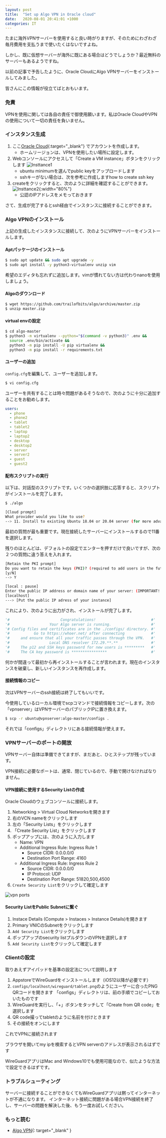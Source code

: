 ```yaml
---
layout: post
title:  "Set up Algo VPN in Oracle cloud"
date:   2020-08-01 20:41:01 +1000
categories: IT
---
```


たまに海外VPNサーバーを使用すると良い時がりますが、そのためにわざわざ毎月費用を支払うまで使いたくはないですよね。

しかし、既に仮想サーバーが海外に既にある場合はどうでしょうか？最近無料のサーバーもあるようですね。

以前の記事で予告したように、Oracle CloudにAlgo VPNサーバーをインストールしてみました。

皆さんにこの情報が役立てばとおもいます。

### 免責
VPNを使用に関しては各自の責任で御使用願います。私はOracle CloudやVPNの使用について一切の責任を負いません。

### インスタンス生成

1. ここ[Oracle Cloud](https://www.oracle.com/au/cloud/free/){:target="_blank"} でアカウントを作成します。
    - ホームリージョンは、VPNを使用したい場所に設定します。
1. Webコンソールにアクセスして「Create a VM instance」ボタンをクリックします
  ![Insttance1](/assets/images/2020/vpn/instance1.jpg)
    - ubuntu minimumを選んでpublic keyをアップロードします
    - sshキーがない場合は、次を参考に作成しますhow to create ssh key
1. createをクリックすると、次のように詳細を確認することができます。
  ![Insttance2](/assets/images/2020/vpn/instance2.jpg){:width="80%"}
    - 公認のIPアドレスをメモっておきます

さて、生成が完了するとssh経由でインスタンスに接続することができます。

### Algo VPNのインストール

上記の生成したインスタンスに接続して、次のようにVPNサーバーをインストールします。

#### Aptパッケージのインストール

```sh
$ sudo apt update && sudo apt upgrade -y
$ sudo apt install -y python3-virtualenv unzip vim
```
希望のエディタも忘れずに追加します。vimが慣れてない方は代わりnanoを使用しましょう。

#### Algoのダウンロード

```sh
$ wget https://github.com/trailofbits/algo/archive/master.zip
$ unzip master.zip
```

#### virtual envの設定

```sh
$ cd algo-master
$ python3 -m virtualenv --python="$(command -v python3)" .env &&
  source .env/bin/activate &&
  python3 -m pip install -U pip virtualenv &&
  python3 -m pip install -r requirements.txt
```

#### ユーザーの追加

`config.cfg`を編集して、ユーザーを追加します。

```sh
$ vi config.cfg
```

ユーザーを共有することは時々問題があるそうなので、次のように十分に追加することをお勧めします。

```yml
users:
  - phone
  - phone2
  - tablet
  - tablet2
  - laptop
  - laptop2
  - desktop
  - desktop2
  - server
  - server2
  - guest
  - guest2
```

#### 配布スクリプトの実行

以下は、対話型のスクリプトです。いくつかの選択肢に応答すると、スクリプトがインストールを完了します。

```sh
$ ./algo
```

```sh
[Cloud prompt]
What provider would you like to use?
--> 11. Install to existing Ubuntu 18.04 or 20.04 server (for more advanced users)
```

最初の質問が最も重要です。現在接続したサーバーにインストールするので11番を選択します。

残りのほとんどは、デフォルトの設定でエンターを押すだけで良いですが、次の２つの質問に違う答えを入れます。

```sh
[Retain the PKI prompt]
Do you want to retain the keys (PKI)? (required to add users in the future, but less secure)
[y/N]
--> Y
```

```sh
[local : pause]
Enter the public IP address or domain name of your server: (IMPORTANT! This is used to verify the certificate)
[localhost]
---> [Put the public IP adress of your instance]
```

これにより、次のように出力がされ、インストールが完了します。

```python
'#                       Congratulations!                         #'
'#                  Your Algo server is running.                  #'
'# Config files and certificates are in the ./configs/ directory. #'
'#           Go to https://whoer.net/ after connecting            #'
'#     and ensure that all your traffic passes through the VPN.   #'
'#                  Local DNS resolver 172.29.**.**               #'
'#     The p12 and SSH keys password for new users is *********   #'
'#     The CA key password is ****************                    #'

```

何かが間違って最初から再インストールすることが言われます。現在のインスタンスを破棄し、新しいインスタンスを再作成します。

#### 接続情報のコピー

次はVPNサーバーのssh接続は終了してもいいです。

今使用しているローカル環境でscpコマンドで接続情報をコピーします。次の「vpnserver」はVPNサーバーのパブリックIPに置き換えます。

```sh
$ scp -r ubuntu@vpnserver:algo-master/configs .
```

それでは「configs」ディレクトリにある接続情報が使えます。

### VPNサーバーのポートの開放

VPNサーバー自体は準備できてますが、まだあと、ひとステップが残っています。

VPN接続に必要なポートは、通常、閉じているので、手動で開けなければなりません。

#### VPN接続に使用するSecurity Listの作成

Oracle Cloudのウェブコンソールに接続します。

1. Networking > Virtual Cloud Networksを開きます
1. 右のVCN nameをクリックします
1. 左の「Security Lists」をクリックします
1. 「Create Security List」をクリックします
1. ポップアップには、次のように入力します
    - Name: VPN
    - Additional Ingress Rule: Ingress Rule 1
        - Source CIDR: 0.0.0.0/0
        - Destination Port Range: 4160
    - Additional Ingress Rule: Ingress Rule 2
        - Source CIDR: 0.0.0.0/0
        - IP Protocol: UDP
        - Destination Port Range: 51820,500,4500
1. `Create Security List`をクリックして確定します

![vpn ports](/assets/images/2020/vpn/vpn.ports.jpg)

#### Security ListをPublic Subnetに繋ぐ

1. Instace Details (Compute > Instaces > Instance Details)を開きます
1. Primary VNICのSubnetをクリックします
1. `Add Security List`をクリックします
1. ポップアップのsecurity listプルダウンのVPNを選択します
1. `Add Security List`をクリックして確定します

### Clientの設定

取りあえずアイパッドを基準の設定法について説明します

1. AppstoreでWireGuardをインストールします（iOS12以降が必要です）
1. `configs/localhost/wireguard/tablet.png`のようにユーザーに合ったPNG QRコードを開きます
  「configs」ディレクトリは、前の手順でコピーしておいたものです
1. WireGuardを実行し、「+」ボタンをタッチして「Create from QR code」を選択します
1. QR code撮ってtabletのように名前を付けときます
1. その接続をオンにします

これでVPNに接続されます

ブラウザを開いてmy ipを検索するとVPN serverのアドレスが表示されるはずです


WireGuardアプリはMac and Windows10でも使用可能なので、似たような方法で設定できるはずです。

### トラブルシューティング

サーバーに接続することができなくてもWireGuardアプリは黙ってインターネットが不通になります。
インターネット接続に問題がある場合VPN接続を終了し、サーバーの問題を解決した後、もう一度お試しください。

### もっと読む

- [Algo VPN](https://github.com/trailofbits/algo#deploy-the-algo-server){: target="_blank" }

[algo-vpn-ports]: https://github.com/trailofbits/algo/blob/master/docs/firewalls.md
[howto-ssh]: https://docs.github.com/en/github/authenticating-to-github/generating-a-new-ssh-key-and-adding-it-to-the-ssh-agent
